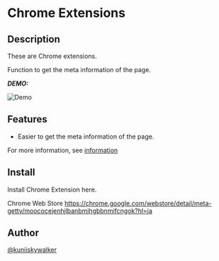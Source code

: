 Chrome Extensions
=================

## Description

These are Chrome extensions.

Function to get the meta information of the page.

***DEMO:***

![Demo](http://nikkii.sakura.ne.jp/wp-content/uploads/2014/06/movie.gif)

## Features

- Easier to get the meta information of the page.

For more information, see [information](http://nikkii.sakura.ne.jp/?p=300 "title")


## Install

Install Chrome Extension here.<br />

Chrome Web Store
https://chrome.google.com/webstore/detail/meta-getty/moococejenhjlbanbmjhgbbnmifcngok?hl=ja


## Author

[@kuniiskywalker](https://twitter.com/kuniiskywalker)
